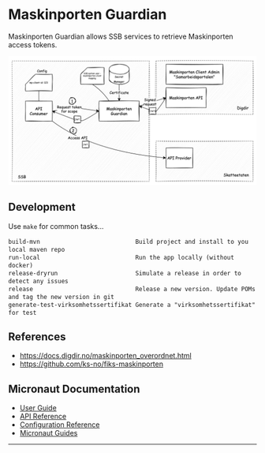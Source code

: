 # Maskinporten Guardian

Maskinporten Guardian allows SSB services to retrieve Maskinporten access tokens.

![Overview](doc/img/maskinporten-guardian-overview.png)


## Development

Use `make` for common tasks...
```
build-mvn                           Build project and install to you local maven repo
run-local                           Run the app locally (without docker)
release-dryrun                      Simulate a release in order to detect any issues
release                             Release a new version. Update POMs and tag the new version in git
generate-test-virksomhetssertifikat Generate a "virksomhetssertifikat" for test
```


## References

* https://docs.digdir.no/maskinporten_overordnet.html
* https://github.com/ks-no/fiks-maskinporten


## Micronaut Documentation

- [User Guide](https://docs.micronaut.io/latest/guide/index.html)
- [API Reference](https://docs.micronaut.io/latest/api/index.html)
- [Configuration Reference](https://docs.micronaut.io/latest/guide/configurationreference.html)
- [Micronaut Guides](https://guides.micronaut.io/index.html)
---
